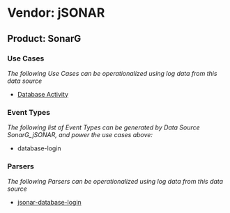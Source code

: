 Vendor: jSONAR
==============
Product: SonarG
---------------

### Use Cases

_The following Use Cases can be operationalized using log data from this data source_

* [Database Activity](../UseCases/usecase_database_activity.md)


### Event Types

_The following list of Event Types can be generated by Data Source SonarG_jSONAR, and power the use cases above:_

- database-login


### Parsers

_The following Parsers can be operationalized using log data from this data source_

* [jsonar-database-login](../Parsers/parserContent_jsonar-database-login.md)
